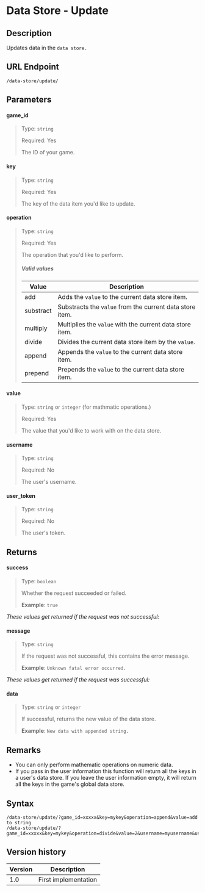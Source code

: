 # Data Store - Update

## Description

Updates data in the `data store.`

## URL Endpoint

```
/data-store/update/
```

## Parameters

#### game_id
> Type: `string`
>
> Required: Yes
>
> The ID of your game.

#### key
> Type: `string`
>
> Required: Yes
>
> The key of the data item you'd like to update.

#### operation
> Type: `string`
>
> Required: Yes
>
> The operation that you'd like to perform.
>
> ##### Valid values
>
> Value		 | Description
> ---		 | ---
> add		 | Adds the `value` to the current data store item.
> substract	 | Substracts the `value` from the current data store item.
> multiply	 | Multiplies the `value` with the current data store item.
> divide	 | Divides the current data store item by the `value`.
> append	 | Appends the `value` to the current data store item.
> prepend	 | Prepends the `value` to the current data store item.

#### value
> Type: `string` or `integer` (for mathmatic operations.)
>
> Required: Yes
>
> The value that you'd like to work with on the data store.

#### username
> Type: `string`
>
> Required: No
>
> The user's username.

#### user_token
> Type: `string`
>
> Required: No
>
> The user's token.

## Returns

#### success
> Type: `boolean`
>
> Whether the request succeeded or failed.
>
> __Example__: `true`

_These values get returned if the request was not successful:_

#### message
> Type: `string`
>
> If the request was not successful, this contains the error message.
>
> __Example__: `Unknown fatal error occurred.`

_These values get returned if the request was successful:_

#### data
> Type: `string` or `integer`
>
> If successful, returns the new value of the data store.
>
> __Example__: `New data with appended string.`

## Remarks

- You can only perform mathematic operations on numeric data.
- If you pass in the user information this function will return all the keys in a user's data store. If you leave the user information empty, it will return all the keys in the game's global data store.

## Syntax

```
/data-store/update/?game_id=xxxxx&key=mykey&operation=append&value=add to string
/data-store/update/?game_id=xxxxx&key=mykey&operation=divide&value=2&username=myusername&user_token=mytoken
```

## Version history

Version		 | Description
---			 | ---
1.0			 | First implementation